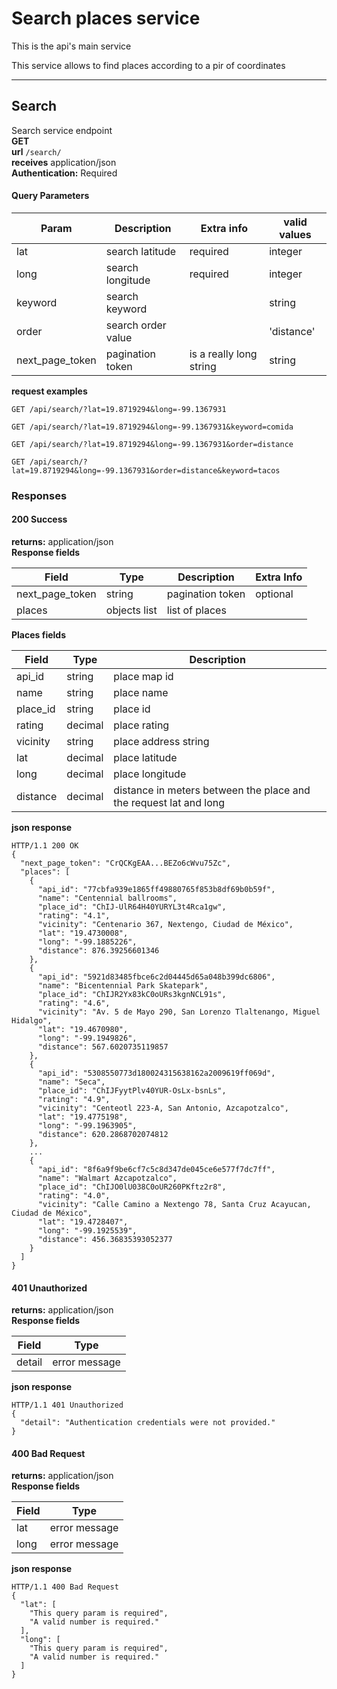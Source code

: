 # Search places service

This is the api's main service

This service allows to find places according to a pir of coordinates

---
## Search
Search service endpoint  
**GET**  
**url** `/search/`  
**receives** application/json  
**Authentication:**  Required
#### Query Parameters  
|Param    | Description    | Extra info|valid values|
|---------|----------------|-----------|------------|
|lat      |search latitude |required   |integer     |
|long     |search longitude|required   |integer     |
|keyword  |search keyword  |           |string      |
|order   |search order value  |           |'distance'  |
|next_page_token   |pagination token  |is a really long string|string |

**request examples**  
```
GET /api/search/?lat=19.8719294&long=-99.1367931

GET /api/search/?lat=19.8719294&long=-99.1367931&keyword=comida

GET /api/search/?lat=19.8719294&long=-99.1367931&order=distance

GET /api/search/?lat=19.8719294&long=-99.1367931&order=distance&keyword=tacos

```

### Responses

#### 200 Success
**returns:** application/json  
**Response fields**

|Field  |Type  | Description| Extra Info |
|-------|------|------------|--|
|next_page_token  |string|pagination token  | optional |
|places|objects list|list of places| |

**Places fields**

|Field  |Type  | Description|
|-------|------|------------|
|api_id  |string| place map id  |
|name|string|place name|
|place_id|string|place id|
|rating|decimal|place rating|
|vicinity|string|place address string|
|lat|decimal| place latitude|
|long|decimal|place longitude|
|distance|decimal|distance in meters between the place and the request lat and long|

**json response**
```
HTTP/1.1 200 OK
{
  "next_page_token": "CrQCKgEAA...BEZo6cWvu75Zc",
  "places": [
    {
      "api_id": "77cbfa939e1865ff49880765f853b8df69b0b59f",
      "name": "Centennial ballrooms",
      "place_id": "ChIJ-UlR64H40YURYL3t4Rca1gw",
      "rating": "4.1",
      "vicinity": "Centenario 367, Nextengo, Ciudad de México",
      "lat": "19.4730008",
      "long": "-99.1885226",
      "distance": 876.39256601346
    },
    {
      "api_id": "5921d83485fbce6c2d04445d65a048b399dc6806",
      "name": "Bicentennial Park Skatepark",
      "place_id": "ChIJR2Yx83kC0oURs3kgnNCL91s",
      "rating": "4.6",
      "vicinity": "Av. 5 de Mayo 290, San Lorenzo Tlaltenango, Miguel Hidalgo",
      "lat": "19.4670980",
      "long": "-99.1949826",
      "distance": 567.6020735119857
    },
    {
      "api_id": "5308550773d180024315638162a2009619ff069d",
      "name": "Seca",
      "place_id": "ChIJFyytPlv40YUR-OsLx-bsnLs",
      "rating": "4.9",
      "vicinity": "Centeotl 223-A, San Antonio, Azcapotzalco",
      "lat": "19.4775198",
      "long": "-99.1963905",
      "distance": 620.2868702074812
    },
    ...
    {
      "api_id": "8f6a9f9be6cf7c5c8d347de045ce6e577f7dc7ff",
      "name": "Walmart Azcapotzalco",
      "place_id": "ChIJO0lU038C0oUR260PKftz2r8",
      "rating": "4.0",
      "vicinity": "Calle Camino a Nextengo 78, Santa Cruz Acayucan, Ciudad de México",
      "lat": "19.4728407",
      "long": "-99.1925539",
      "distance": 456.36835393052377
    }
  ]
}
```

#### 401 Unauthorized
**returns:** application/json  
**Response fields**

|Field  |Type  |
|-------|------|
|detail  |error message|

**json response**  
```
HTTP/1.1 401 Unauthorized
{
  "detail": "Authentication credentials were not provided."
}
```

#### 400 Bad Request
**returns:** application/json  
**Response fields**

|Field  |Type  |
|-------|------|
|lat  |error message|
|long  |error message|

**json response**  
```
HTTP/1.1 400 Bad Request
{
  "lat": [
    "This query param is required",
    "A valid number is required."
  ],
  "long": [
    "This query param is required",
    "A valid number is required."
  ]
}
```
